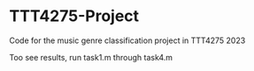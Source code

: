 # TTT4275-Project
Code for the music genre classification project in TTT4275 2023

Too see results, run task1.m through task4.m
